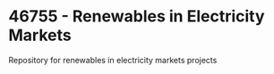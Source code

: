 # 46755 - Renewables in Electricity Markets 
Repository for renewables in electricity markets projects
